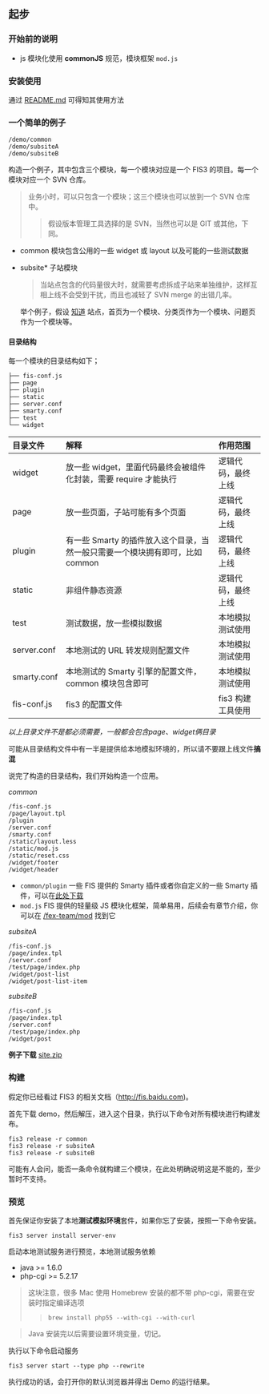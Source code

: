 ## 起步

### 开始前的说明

- js 模块化使用 **commonJS** 规范，模块框架 `mod.js`

### 安装使用

通过 [README.md](../README.md) 可得知其使用方法

### 一个简单的例子

```
/demo/common
/demo/subsiteA
/demo/subsiteB
```

构造一个例子，其中包含三个模块，每一个模块对应是一个 FIS3 的项目。每一个模块对应一个 SVN 仓库。

> 业务小时，可以只包含一个模块；这三个模块也可以放到一个 SVN 仓库中。
>> 假设版本管理工具选择的是 SVN，当然也可以是 GIT 或其他，下同。


- common 模块包含公用的一些 widget 或 layout 以及可能的一些测试数据
- subsite* 子站模块
    
    > 当站点包含的代码量很大时，就需要考虑拆成子站来单独维护，这样互相上线不会受到干扰，而且也减轻了 SVN merge 的出错几率。

    举个例子，假设 [知道](https://zhidao.baidu.com) 站点，首页为一个模块、分类页作为一个模块、问题页作为一个模块等。


#### 目录结构

每一个模块的目录结构如下；

```
├── fis-conf.js
├── page
├── plugin
├── static
├── server.conf
├── smarty.conf
├── test
└── widget
```

|目录文件|解释|作用范围|
|:------|:---------|:-----------------|
|widget| 放一些 widget，里面代码最终会被组件化封装，需要 require 才能执行|逻辑代码，最终上线|
|page|   放一些页面，子站可能有多个页面|逻辑代码，最终上线|
|plugin| 有一些 Smarty 的插件放入这个目录，当然一般只需要一个模块拥有即可，比如 common|逻辑代码，最终上线|
|static|非组件静态资源|逻辑代码，最终上线|
|test|   测试数据，放一些模拟数据|本地模拟测试使用|
|server.conf  |本地测试的 URL 转发规则配置文件| 本地模拟测试使用|
|smarty.conf     |本地测试的 Smarty 引擎的配置文件，common 模块包含即可|本地模拟测试使用|
|fis-conf.js     |fis3 的配置文件| fis3 构建工具使用 |

*以上目录文件不是都必须需要，一般都会包含page、widget俩目录*

可能从目录结构文件中有一半是提供给本地模拟环境的，所以请不要跟上线文件**搞混**

说完了构造的目录结构，我们开始构造一个应用。

*common*
```
/fis-conf.js
/page/layout.tpl
/plugin
/server.conf
/smarty.conf
/static/layout.less
/static/mod.js
/static/reset.css
/widget/footer
/widget/header
```
- `common/plugin` 一些 FIS 提供的 Smarty 插件或者你自定义的一些 Smarty 插件，可以在[此处下载](https://github.com/fex-team/fis-plus-smarty-plugin)
- `mod.js` FIS 提供的轻量级 JS 模块化框架，简单易用，后续会有章节介绍，你可以在 [/fex-team/mod](https://github.com/fex-team/mod) 找到它

*subsiteA*
```
/fis-conf.js
/page/index.tpl
/server.conf
/test/page/index.php
/widget/post-list
/widget/post-list-item
```

*subsiteB*
```
/fis-conf.js
/page/index.tpl
/server.conf
/test/page/index.php
/widget/post
```

**例子下载** [site.zip](https://github.com/fex-team/fis3-smarty/blob/master/doc/demo/size.zip?raw=true)

### 构建

假定你已经看过 FIS3 的相关文档（http://fis.baidu.com)。

首先下载 demo，然后解压，进入这个目录，执行以下命令对所有模块进行构建发布。

```
fis3 release -r common
fis3 release -r subsiteA
fis3 release -r subsiteB
```

可能有人会问，能否一条命令就构建三个模块，在此处明确说明这是不能的，至少暂时不支持。

### 预览

首先保证你安装了本地**测试模拟环境**套件，如果你忘了安装，按照一下命令安装。

```
fis3 server install server-env
```

启动本地测试服务进行预览，本地测试服务依赖

- java >= 1.6.0
- php-cgi >= 5.2.17

> 这块注意，很多 Mac 使用 Homebrew 安装的都不带 php-cgi，需要在安装时指定编译选项
>> `brew install php55 --with-cgi --with-curl`

> Java 安装完以后需要设置环境变量，切记。


执行以下命令启动服务

```
fis3 server start --type php --rewrite
```

执行成功的话，会打开你的默认浏览器并得出 Demo 的运行结果。